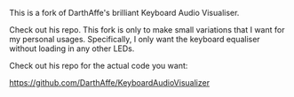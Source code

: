 This is a fork of DarthAffe's brilliant Keyboard Audio Visualiser. 

Check out his repo. This fork is only to make small variations that I want for my personal usages. Specifically, I only want the keyboard equaliser without loading in any other LEDs. 

Check out his repo for the actual code you want: 

https://github.com/DarthAffe/KeyboardAudioVisualizer
